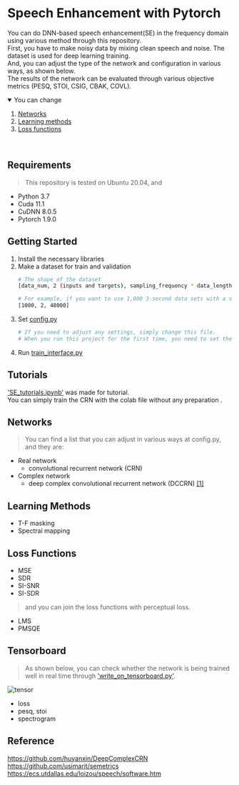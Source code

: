 # Speech Enhancement with Pytorch
You can do DNN-based speech enhancement(SE) in the frequency domain using various method through this repository.   
First, you have to make noisy data by mixing clean speech and noise. The dataset is used for deep learning training.   
And, you can adjust the type of the network and configuration in various ways, as shown below.   
The results of the network can be evaluated through various objective metrics (PESQ, STOI, CSIG, CBAK, COVL).



<!-- You can change -->
<details open="open">
  <summary>You can change</summary>
  <ol>
    <li>
      <a href="#networks">Networks</a>
    </li>
    <li>
      <a href="#learning-methods">Learning methods</a>
    </li>
    <li><a href="#loss-functions">Loss functions</a></li>
  </ol>
</details>
<br>


## Requirements
> This repository is tested on Ubuntu 20.04, and
* Python 3.7
* Cuda 11.1
* CuDNN 8.0.5
* Pytorch 1.9.0


## Getting Started   
1. Install the necessary libraries 
2. Make a dataset for train and validation
   ```sh
   # The shape of the dataset
   [data_num, 2 (inputs and targets), sampling_frequency * data_length]   
   
   # For example, if you want to use 1,000 3-second data sets with a sampling frequency of 16k, the shape is,   
   [1000, 2, 48000]
   ```
3. Set [config.py](https://github.com/seorim0/Speech_enhancement_for_you/blob/main/config.py)
   ```sh
   # If you need to adjust any settings, simply change this file.   
   # When you run this project for the first time, you need to set the path where the model and logs will be saved. 
   ```
4. Run [train_interface.py](https://github.com/seorim0/Speech_enhancement_for_you/blob/main/train_interface.py)


## Tutorials
['SE_tutorials.ipynb'](https://github.com/seorim0/Speech_enhancement_for_you/blob/main/SE_tutorials.ipynb) was made for tutorial.   
You can simply train the CRN with the colab file without any preparation .   


<!-- NETWORKS -->
## Networks   
> You can find a list that you can adjust in various ways at config.py, and they are:   
* Real network   
   - convolutional recurrent network (CRN)   
* Complex network   
   - deep complex convolutional recurrent network (DCCRN) [[1]](https://arxiv.org/abs/2008.00264)  

<!-- LEARNING METHODS -->
## Learning Methods
* T-F masking
* Spectral mapping

<!-- LOSS FUNCTIONS -->
## Loss Functions   
* MSE   
* SDR   
* SI-SNR   
* SI-SDR   

> and you can join the loss functions with perceptual loss.   
* LMS
* PMSQE


## Tensorboard
> As shown below, you can check whether the network is being trained well in real time through ['write_on_tensorboard.py'](https://github.com/seorim0/Speech_enhancement_for_you/blob/main/write_on_tensorboard.py).   

![tensor](https://user-images.githubusercontent.com/55497506/131444707-4459a979-8652-46f4-82f1-0c640cfff685.png)   
* loss
* pesq, stoi
* spectrogram
  

## Reference   
https://github.com/huyanxin/DeepComplexCRN   
https://github.com/usimarit/semetrics     
https://ecs.utdallas.edu/loizou/speech/software.htm
